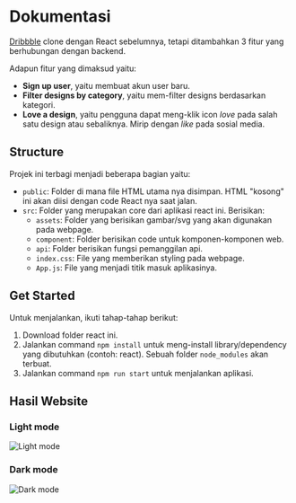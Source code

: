 # Dokumentasi

[Dribbble](https://dribbble.com) clone dengan React sebelumnya, tetapi ditambahkan 3 fitur yang berhubungan dengan backend.

Adapun fitur yang dimaksud yaitu:
- **Sign up user**, yaitu membuat akun user baru.
- **Filter designs by category**, yaitu mem-filter designs berdasarkan kategori.
- **Love a design**, yaitu pengguna dapat meng-klik icon *love* pada salah satu design atau sebaliknya. Mirip dengan *like* pada sosial media.

## Structure

Projek ini terbagi menjadi beberapa bagian yaitu:
- `public`: Folder di mana file HTML utama nya disimpan. HTML "kosong" ini akan diisi dengan code React nya saat jalan.
- `src`: Folder yang merupakan core dari aplikasi react ini. Berisikan:
  - `assets`: Folder yang berisikan gambar/svg yang akan digunakan pada webpage.
  - `component`: Folder berisikan code untuk komponen-komponen web.
  - `api`: Folder berisikan fungsi pemanggilan api.
  - `index.css`: File yang memberikan styling pada webpage.
  - `App.js`: File yang menjadi titik masuk aplikasinya.

## Get Started

Untuk menjalankan, ikuti tahap-tahap berikut:

1. Download folder react ini.
2. Jalankan command `npm install` untuk meng-install library/dependency yang dibutuhkan (contoh: react). Sebuah folder `node_modules` akan terbuat.
3. Jalankan command `npm run start` untuk menjalankan aplikasi.

## Hasil Website

### Light mode

![Light mode](./screenshot_hasil/hasil_tampilan_light_mode.png)

### Dark mode

![Dark mode](./screenshot_hasil/hasil_tampilan_dark_mode.png)
